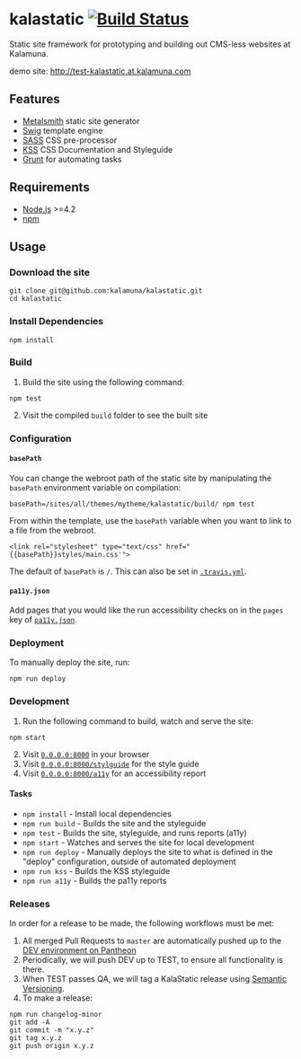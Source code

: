 # kalastatic [![Build Status](https://travis-ci.org/kalamuna/kalastatic.svg?branch=master)](https://travis-ci.org/kalamuna/kalastatic)

Static site framework for prototyping and building out CMS-less websites at Kalamuna.

demo site: http://test-kalastatic.at.kalamuna.com

## Features

* [Metalsmith](http://www.metalsmith.io) static site generator
* [Swig](https://paularmstrong.github.io/swig/) template engine
* [SASS](http://sass-lang.com) CSS pre-processor
* [KSS](http://warpspire.com/kss/) CSS Documentation and Styleguide
* [Grunt](http://http://gruntjs.com/) for automating tasks


## Requirements

* [Node.js](http://nodejs.org/) >=4.2
* [npm](http://npmjs.org)


## Usage

### Download the site

    git clone git@github.com:kalamuna/kalastatic.git
    cd kalastatic


### Install Dependencies

    npm install


### Build

1. Build the site using the following command:

  ```
  npm test
  ```

2. Visit the compiled `build` folder to see the built site

### Configuration

#### `basePath`

You can change the webroot path of the static site by manipulating the `basePath` environment variable on compilation:

```
basePath=/sites/all/themes/mytheme/kalastatic/build/ npm test
```

From within the template, use the `basePath` variable when you want to link to a file from the webroot.

```
<link rel="stylesheet" type="text/css" href="{{basePath}}styles/main.css'">
```

The default of `basePath` is `/`. This can also be set in [`.travis.yml`](.travis.yml).

#### `pa11y.json`

Add pages that you would like the run accessibility checks on in the `pages` key of [`pa11y.json`](pa11y.json).

### Deployment

To manually deploy the site, run:
  ```
  npm run deploy
  ```

### Development

1. Run the following command to build, watch and serve the site:

  ```
  npm start
  ```

2. Visit [`0.0.0.0:8000`](http://0.0.0.0:8000) in your browser
3. Visit [`0.0.0.0:8000/stylguide`](http://0.0.0.0:8000/styleguide) for the style guide
4. Visit [`0.0.0.0:8000/a11y`](http://0.0.0.0:8000/a11y) for an accessibility report

#### Tasks

- `npm install` - Install local dependencies
- `npm run build` - Builds the site and the styleguide
- `npm test` - Builds the site, styleguide, and runs reports (a11y)
- `npm start` - Watches and serves the site for local development
- `npm run deploy` - Manually deploys the site to what is defined in the "deploy" configuration, outside of automated deployment
- `npm run kss` - Builds the KSS styleguide
- `npm run a11y` - Builds the pa11y reports

### Releases

In order for a release to be made, the following workflows must be met:

1. All merged Pull Requests to `master` are automatically pushed up to the [DEV environment on Pantheon](https://dashboard.pantheon.io/sites/99097056-c6bd-451e-a94b-fc8f7666fbe5#dev/code)
2. Periodically, we will push DEV up to TEST, to ensure all functionality is there.
3. When TEST passes QA, we will tag a KalaStatic release using [Semantic Versioning](http://semver.org/).
4. To make a release:
  ```
  npm run changelog-minor
  git add -A
  git commit -m "x.y.z"
  git tag x.y.z
  git push origin x.y.z
  ```
